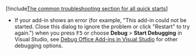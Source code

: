 [!include[The common troubleshooting section for all quick starts](../includes/quickstart-troubleshooting-common.md)]

- If your add-in shows an error (for example, "This add-in could not be started. Close this dialog to ignore the problem or click "Restart" to try again.") when you press <kbd>F5</kbd> or choose **Debug** > **Start Debugging** in Visual Studio, see [Debug Office Add-ins in Visual Studio](../develop/debug-office-add-ins-in-visual-studio.md) for other debugging options.